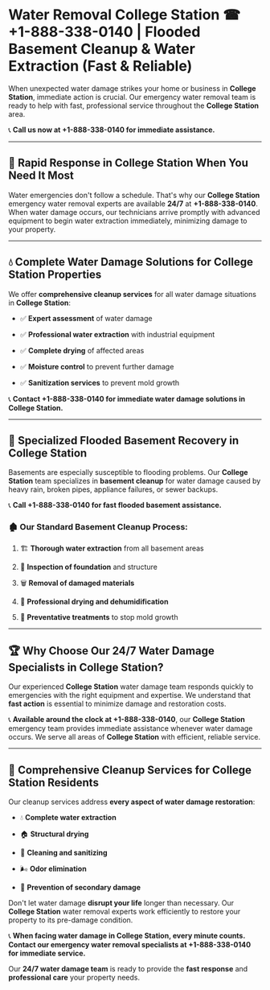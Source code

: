 # Water Removal College Station ☎ +1-888-338-0140 | Flooded Basement Cleanup & Water Extraction (Fast & Reliable)

When unexpected water damage strikes your home or business in **College Station**, immediate action is crucial. Our emergency water removal team is ready to help with fast, professional service throughout the **College Station** area. 

📞 **Call us now at +1-888-338-0140 for immediate assistance.**
---
## 🚀 Rapid Response in College Station When You Need It Most
Water emergencies don't follow a schedule. That's why our **College Station** emergency water removal experts are available **24/7** at **+1-888-338-0140**. When water damage occurs, our technicians arrive promptly with advanced equipment to begin water extraction immediately, minimizing damage to your property.
---
## 💧 Complete Water Damage Solutions for College Station Properties
We offer **comprehensive cleanup services** for all water damage situations in **College Station**:
- ✅ **Expert assessment** of water damage  
- ✅ **Professional water extraction** with industrial equipment  
- ✅ **Complete drying** of affected areas  
- ✅ **Moisture control** to prevent further damage  
- ✅ **Sanitization services** to prevent mold growth  
📞 **Contact +1-888-338-0140 for immediate water damage solutions in College Station.**
---
## 🌊 Specialized Flooded Basement Recovery in College Station
Basements are especially susceptible to flooding problems. Our **College Station** team specializes in **basement cleanup** for water damage caused by heavy rain, broken pipes, appliance failures, or sewer backups. 
📞 **Call +1-888-338-0140 for fast flooded basement assistance.**
### 🏚️ Our Standard Basement Cleanup Process:
1. 🏗️ **Thorough water extraction** from all basement areas  
2. 🔎 **Inspection of foundation** and structure  
3. 🗑️ **Removal of damaged materials**  
4. 💨 **Professional drying and dehumidification**  
5. 🚫 **Preventative treatments** to stop mold growth  
---
## 🏆 Why Choose Our 24/7 Water Damage Specialists in College Station?
Our experienced **College Station** water damage team responds quickly to emergencies with the right equipment and expertise. We understand that **fast action** is essential to minimize damage and restoration costs.
📞 **Available around the clock at +1-888-338-0140**, our **College Station** emergency team provides immediate assistance whenever water damage occurs. We serve all areas of **College Station** with efficient, reliable service.
---
## 🧹 Comprehensive Cleanup Services for College Station Residents
Our cleanup services address **every aspect of water damage restoration**:
- 💧 **Complete water extraction**  
- 🏠 **Structural drying**  
- 🧼 **Cleaning and sanitizing**  
- 🌬️ **Odor elimination**  
- 🚫 **Prevention of secondary damage**  
Don't let water damage **disrupt your life** longer than necessary. Our **College Station** water removal experts work efficiently to restore your property to its pre-damage condition.
📞 **When facing water damage in College Station, every minute counts. Contact our emergency water removal specialists at +1-888-338-0140 for immediate service.**
Our **24/7 water damage team** is ready to provide the **fast response** and **professional care** your property needs.
